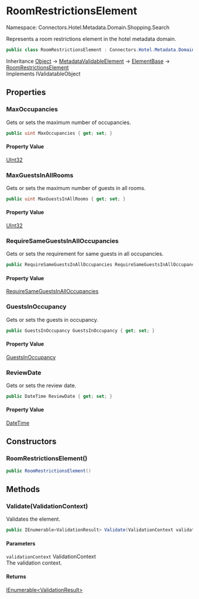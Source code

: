 # RoomRestrictionsElement

Namespace: Connectors.Hotel.Metadata.Domain.Shopping.Search

Represents a room restrictions element in the hotel metadata domain.

```csharp
public class RoomRestrictionsElement : Connectors.Hotel.Metadata.Domain.BaseTypes.ElementBase, System.ComponentModel.DataAnnotations.IValidatableObject
```

Inheritance [Object](https://docs.microsoft.com/en-us/dotnet/api/system.object) → [MetadataValidableElement](./connectors.hotel.metadata.domain.common.metadatavalidableelement) → [ElementBase](./connectors.hotel.metadata.domain.basetypes.elementbase) → [RoomRestrictionsElement](./connectors.hotel.metadata.domain.shopping.search.roomrestrictionselement)<br />
Implements IValidatableObject

## Properties

### **MaxOccupancies**

Gets or sets the maximum number of occupancies.

```csharp
public uint MaxOccupancies { get; set; }
```

#### Property Value

[UInt32](https://docs.microsoft.com/en-us/dotnet/api/system.uint32)<br />

### **MaxGuestsInAllRooms**

Gets or sets the maximum number of guests in all rooms.

```csharp
public uint MaxGuestsInAllRooms { get; set; }
```

#### Property Value

[UInt32](https://docs.microsoft.com/en-us/dotnet/api/system.uint32)<br />

### **RequireSameGuestsInAllOccupancies**

Gets or sets the requirement for same guests in all occupancies.

```csharp
public RequireSameGuestsInAllOccupancies RequireSameGuestsInAllOccupancies { get; set; }
```

#### Property Value

[RequireSameGuestsInAllOccupancies](./connectors.hotel.metadata.domain.shopping.search.requiresameguestsinalloccupancies)<br />

### **GuestsInOccupancy**

Gets or sets the guests in occupancy.

```csharp
public GuestsInOccupancy GuestsInOccupancy { get; set; }
```

#### Property Value

[GuestsInOccupancy](./connectors.hotel.metadata.domain.shopping.search.guestsinoccupancy)<br />

### **ReviewDate**

Gets or sets the review date.

```csharp
public DateTime ReviewDate { get; set; }
```

#### Property Value

[DateTime](https://docs.microsoft.com/en-us/dotnet/api/system.datetime)<br />

## Constructors

### **RoomRestrictionsElement()**

```csharp
public RoomRestrictionsElement()
```

## Methods

### **Validate(ValidationContext)**

Validates the element.

```csharp
public IEnumerable<ValidationResult> Validate(ValidationContext validationContext)
```

#### Parameters

`validationContext` ValidationContext<br />
The validation context.

#### Returns

[IEnumerable\<ValidationResult\>](https://docs.microsoft.com/en-us/dotnet/api/system.collections.generic.ienumerable-1)<br />
